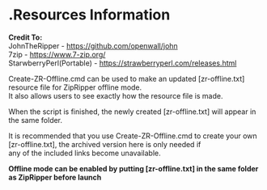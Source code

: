 # .Resources Information

**Credit To:**<br>
JohnTheRipper - <a href="https://github.com/openwall/john">https://github.com/openwall/john</a><br>
7zip - <a href="https://www.7-zip.org/">https://www.7-zip.org/</a><br>
StarwberryPerl(Portable) - <a href="https://strawberryperl.com/releases.html">https://strawberryperl.com/releases.html</a><br>

Create-ZR-Offline.cmd can be used to make an updated [zr-offline.txt] resource file for ZipRipper offline mode.<br> 
It also allows users to see exactly how the resource file is made.<br>

When the script is finished, the newly created [zr-offline.txt] will appear in the same folder.

It is recommended that you use Create-ZR-Offline.cmd to create your own [zr-offline.txt], the archived version here is only needed if<br>
any of the included links become unavailable.<br>

**Offline mode can be enabled by putting [zr-offline.txt] in the same folder as ZipRipper before launch**